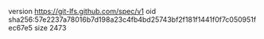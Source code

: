 version https://git-lfs.github.com/spec/v1
oid sha256:57e2237a78016b7d198a23c4fb4bd25743bf2f181f1441f0f7c050951fec67e5
size 2473
